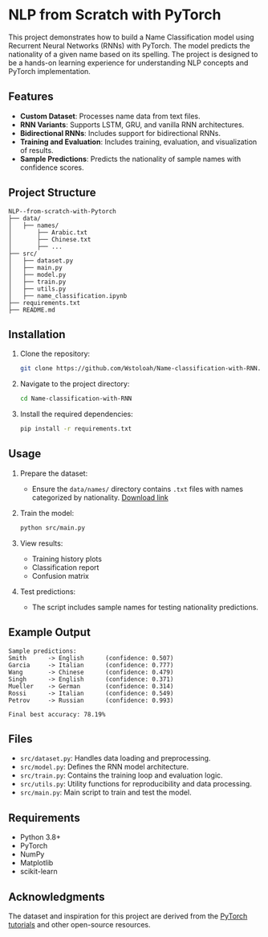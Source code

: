 # NLP from Scratch with PyTorch

This project demonstrates how to build a Name Classification model using Recurrent Neural Networks (RNNs) with PyTorch. The model predicts the nationality of a given name based on its spelling. The project is designed to be a hands-on learning experience for understanding NLP concepts and PyTorch implementation.

## Features
- **Custom Dataset**: Processes name data from text files.
- **RNN Variants**: Supports LSTM, GRU, and vanilla RNN architectures.
- **Bidirectional RNNs**: Includes support for bidirectional RNNs.
- **Training and Evaluation**: Includes training, evaluation, and visualization of results.
- **Sample Predictions**: Predicts the nationality of sample names with confidence scores.

## Project Structure
```
NLP--from-scratch-with-Pytorch
├── data/
│   ├── names/
│       ├── Arabic.txt
│       ├── Chinese.txt
│       ├── ...
├── src/
│   ├── dataset.py
│   ├── main.py
│   ├── model.py
│   ├── train.py
│   ├── utils.py
│   ├── name_classification.ipynb
├── requirements.txt
├── README.md
```

## Installation
1. Clone the repository:
   ```bash
   git clone https://github.com/Wstoloah/Name-classification-with-RNN.git
   ```
2. Navigate to the project directory:
   ```bash
   cd Name-classification-with-RNN
   ```
3. Install the required dependencies:
   ```bash
   pip install -r requirements.txt
   ```

## Usage
1. Prepare the dataset:
   - Ensure the `data/names/` directory contains `.txt` files with names categorized by nationality.   [Download link](https://download.pytorch.org/tutorial/data.zip)

2. Train the model:
   ```bash
   python src/main.py
   ```

3. View results:
   - Training history plots
   - Classification report
   - Confusion matrix

4. Test predictions:
   - The script includes sample names for testing nationality predictions.

## Example Output
```
Sample predictions:
Smith      -> English      (confidence: 0.507)
Garcia     -> Italian      (confidence: 0.777)
Wang       -> Chinese      (confidence: 0.479)
Singh      -> English      (confidence: 0.371)
Mueller    -> German       (confidence: 0.314)
Rossi      -> Italian      (confidence: 0.549)
Petrov     -> Russian      (confidence: 0.993)

Final best accuracy: 78.19%
```

## Files
- `src/dataset.py`: Handles data loading and preprocessing.
- `src/model.py`: Defines the RNN model architecture.
- `src/train.py`: Contains the training loop and evaluation logic.
- `src/utils.py`: Utility functions for reproducibility and data processing.
- `src/main.py`: Main script to train and test the model.

## Requirements
- Python 3.8+
- PyTorch
- NumPy
- Matplotlib
- scikit-learn

## Acknowledgments
The dataset and inspiration for this project are derived from the [PyTorch tutorials](https://docs.pytorch.org/tutorials/intermediate/char_rnn_classification_tutorial) and other open-source resources.
